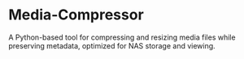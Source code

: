 # Media-Compressor
A Python-based tool for compressing and resizing media files while preserving metadata, optimized for NAS storage and viewing.
